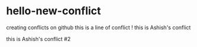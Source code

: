 # hello-new-conflict

creating conflicts on github
this is a line of conflict !
this is Ashish's conflict

this is Ashish's conflict #2
